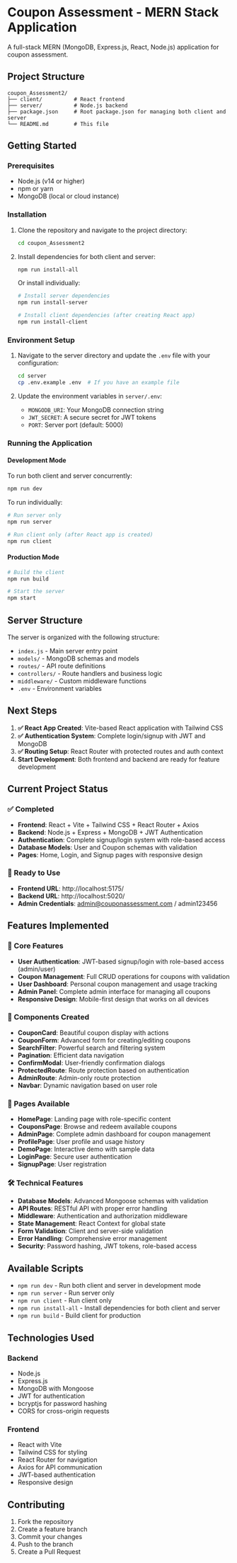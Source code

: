 # Coupon Assessment - MERN Stack Application

A full-stack MERN (MongoDB, Express.js, React, Node.js) application for coupon assessment.

## Project Structure

```
coupon_Assessment2/
├── client/          # React frontend
├── server/          # Node.js backend
├── package.json     # Root package.json for managing both client and server
└── README.md        # This file
```

## Getting Started

### Prerequisites

- Node.js (v14 or higher)
- npm or yarn
- MongoDB (local or cloud instance)

### Installation

1. Clone the repository and navigate to the project directory:
   ```bash
   cd coupon_Assessment2
   ```

2. Install dependencies for both client and server:
   ```bash
   npm run install-all
   ```

   Or install individually:
   ```bash
   # Install server dependencies
   npm run install-server
   
   # Install client dependencies (after creating React app)
   npm run install-client
   ```

### Environment Setup

1. Navigate to the server directory and update the `.env` file with your configuration:
   ```bash
   cd server
   cp .env.example .env  # If you have an example file
   ```

2. Update the environment variables in `server/.env`:
   - `MONGODB_URI`: Your MongoDB connection string
   - `JWT_SECRET`: A secure secret for JWT tokens
   - `PORT`: Server port (default: 5000)

### Running the Application

#### Development Mode

To run both client and server concurrently:
```bash
npm run dev
```

To run individually:
```bash
# Run server only
npm run server

# Run client only (after React app is created)
npm run client
```

#### Production Mode

```bash
# Build the client
npm run build

# Start the server
npm start
```

## Server Structure

The server is organized with the following structure:

- `index.js` - Main server entry point
- `models/` - MongoDB schemas and models
- `routes/` - API route definitions
- `controllers/` - Route handlers and business logic
- `middleware/` - Custom middleware functions
- `.env` - Environment variables

## Next Steps

1. **✅ React App Created**: Vite-based React application with Tailwind CSS
2. **✅ Authentication System**: Complete login/signup with JWT and MongoDB
3. **✅ Routing Setup**: React Router with protected routes and auth context
4. **Start Development**: Both frontend and backend are ready for feature development

## Current Project Status

### ✅ Completed
- **Frontend**: React + Vite + Tailwind CSS + React Router + Axios
- **Backend**: Node.js + Express + MongoDB + JWT Authentication
- **Authentication**: Complete signup/login system with role-based access
- **Database Models**: User and Coupon schemas with validation
- **Pages**: Home, Login, and Signup pages with responsive design

### 🚀 Ready to Use
- **Frontend URL**: http://localhost:5175/
- **Backend URL**: http://localhost:5020/
- **Admin Credentials**: admin@couponassessment.com / admin123456

## Features Implemented

### 🎯 Core Features
- **User Authentication**: JWT-based signup/login with role-based access (admin/user)
- **Coupon Management**: Full CRUD operations for coupons with validation
- **User Dashboard**: Personal coupon management and usage tracking
- **Admin Panel**: Complete admin interface for managing all coupons
- **Responsive Design**: Mobile-first design that works on all devices

### 🧩 Components Created
- **CouponCard**: Beautiful coupon display with actions
- **CouponForm**: Advanced form for creating/editing coupons
- **SearchFilter**: Powerful search and filtering system
- **Pagination**: Efficient data navigation
- **ConfirmModal**: User-friendly confirmation dialogs
- **ProtectedRoute**: Route protection based on authentication
- **AdminRoute**: Admin-only route protection
- **Navbar**: Dynamic navigation based on user role

### 📄 Pages Available
- **HomePage**: Landing page with role-specific content
- **CouponsPage**: Browse and redeem available coupons
- **AdminPage**: Complete admin dashboard for coupon management
- **ProfilePage**: User profile and usage history
- **DemoPage**: Interactive demo with sample data
- **LoginPage**: Secure user authentication
- **SignupPage**: User registration

### 🛠️ Technical Features
- **Database Models**: Advanced Mongoose schemas with validation
- **API Routes**: RESTful API with proper error handling
- **Middleware**: Authentication and authorization middleware
- **State Management**: React Context for global state
- **Form Validation**: Client and server-side validation
- **Error Handling**: Comprehensive error management
- **Security**: Password hashing, JWT tokens, role-based access

## Available Scripts

- `npm run dev` - Run both client and server in development mode
- `npm run server` - Run server only
- `npm run client` - Run client only
- `npm run install-all` - Install dependencies for both client and server
- `npm run build` - Build client for production

## Technologies Used

### Backend
- Node.js
- Express.js
- MongoDB with Mongoose
- JWT for authentication
- bcryptjs for password hashing
- CORS for cross-origin requests

### Frontend
- React with Vite
- Tailwind CSS for styling
- React Router for navigation
- Axios for API communication
- JWT-based authentication
- Responsive design

## Contributing

1. Fork the repository
2. Create a feature branch
3. Commit your changes
4. Push to the branch
5. Create a Pull Request
